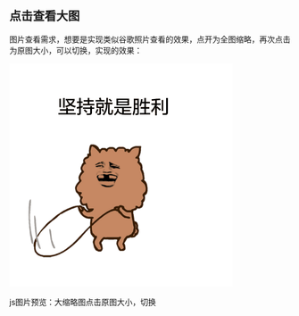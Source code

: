 点击查看大图
---

图片查看需求，想要是实现类似谷歌照片查看的效果，点开为全图缩略，再次点击为原图大小，可以切换，实现的效果：

![效果展示](https://raw.githubusercontent.com/Abamboo/texture/master/_posts/image/0426.gif)

js图片预览：大缩略图点击原图大小，切换